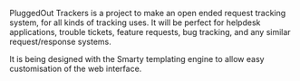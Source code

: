 PluggedOut Trackers is a project to make an open ended request tracking system, for all kinds of tracking uses. It will be perfect for helpdesk applications, trouble tickets, feature requests, bug tracking, and any similar request/response systems.

It is being designed with the Smarty templating engine to allow easy customisation of the web interface.